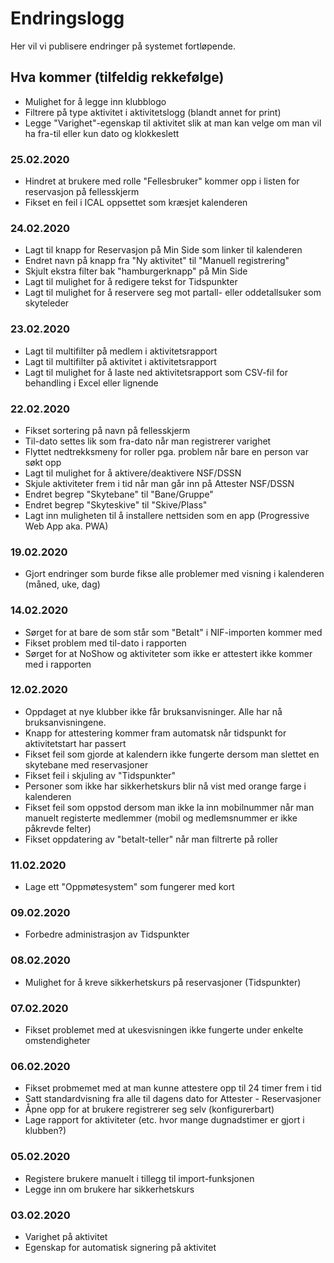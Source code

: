 # Endringslogg

Her vil vi publisere endringer på systemet fortløpende.

## Hva kommer (tilfeldig rekkefølge)

- Mulighet for å legge inn klubblogo
- Filtrere på type aktivitet i aktivitetslogg (blandt annet for print)
- Legge "Varighet"-egenskap til aktivitet slik at man kan velge om man vil ha fra-til eller kun dato og klokkeslett

### 25.02.2020

- Hindret at brukere med rolle "Fellesbruker" kommer opp i listen for reservasjon på fellesskjerm
- Fikset en feil i ICAL oppsettet som kræsjet kalenderen

### 24.02.2020

- Lagt til knapp for Reservasjon på Min Side som linker til kalenderen
- Endret navn på knapp fra "Ny aktivitet" til "Manuell registrering"
- Skjult ekstra filter bak "hamburgerknapp" på Min Side
- Lagt til mulighet for å redigere tekst for Tidspunkter
- Lagt til mulighet for å reservere seg mot partall- eller oddetallsuker som skyteleder

### 23.02.2020

- Lagt til multifilter på medlem i aktivitetsrapport
- Lagt til multifilter på aktivitet i aktivitetsrapport
- Lagt til mulighet for å laste ned aktivitetsrapport som CSV-fil for behandling i Excel eller lignende

### 22.02.2020

- Fikset sortering på navn på fellesskjerm
- Til-dato settes lik som fra-dato når man registrerer varighet
- Flyttet nedtrekksmeny for roller pga. problem når bare en person var søkt opp
- Lagt til mulighet for å aktivere/deaktivere NSF/DSSN
- Skjule aktiviteter frem i tid når man går inn på Attester NSF/DSSN
- Endret begrep "Skytebane" til "Bane/Gruppe"
- Endret begrep "Skyteskive" til "Skive/Plass"
- Lagt inn muligheten til å installere nettsiden som en app (Progressive Web App aka. PWA)

### 19.02.2020

- Gjort endringer som burde fikse alle problemer med visning i kalenderen (måned, uke, dag)

### 14.02.2020

- Sørget for at bare de som står som "Betalt" i NIF-importen kommer med
- Fikset problem med til-dato i rapporten
- Sørget for at NoShow og aktiviteter som ikke er attestert ikke kommer med i rapporten

### 12.02.2020

- Oppdaget at nye klubber ikke får bruksanvisninger. Alle har nå bruksanvisningene.
- Knapp for attestering kommer fram automatsk når tidspunkt for aktivitetstart har passert
- Fikset feil som gjorde at kalendern ikke fungerte dersom man slettet en skytebane med reservasjoner
- Fikset feil i skjuling av "Tidspunkter"
- Personer som ikke har sikkerhetskurs blir nå vist med orange farge i kalenderen
- Fikset feil som oppstod dersom man ikke la inn mobilnummer når man manuelt registerte medlemmer (mobil og medlemsnummer er ikke påkrevde felter)
- Fikset oppdatering av "betalt-teller" når man filtrerte på roller

### 11.02.2020

- Lage ett "Oppmøtesystem" som fungerer med kort

### 09.02.2020

- Forbedre administrasjon av Tidspunkter

### 08.02.2020

- Mulighet for å kreve sikkerhetskurs på reservasjoner (Tidspunkter)

### 07.02.2020

- Fikset problemet med at ukesvisningen ikke fungerte under enkelte omstendigheter

### 06.02.2020

- Fikset probmemet med at man kunne attestere opp til 24 timer frem i tid
- Satt standardvisning fra alle til dagens dato for Attester - Reservasjoner
- Åpne opp for at brukere registrerer seg selv (konfigurerbart)
- Lage rapport for aktiviteter (etc. hvor mange dugnadstimer er gjort i klubben?)

### 05.02.2020

- Registere brukere manuelt i tillegg til import-funksjonen
- Legge inn om brukere har sikkerhetskurs

### 03.02.2020

- Varighet på aktivitet
- Egenskap for automatisk signering på aktivitet